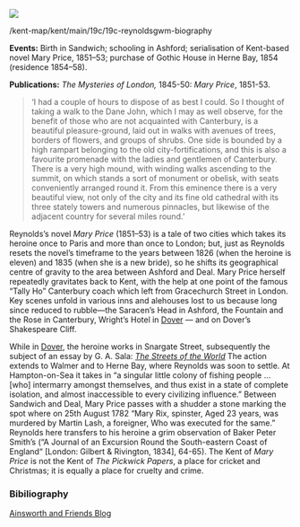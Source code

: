 <a href="https://dev.visual-essays.app"><img src="https://dev-visual-essays.netlify.app/images/ve-button.png"></a> <param ve-config title="G. W. M. Reynolds (1814 – 1879)" author="Peter Merchant" layout="vtl" banner=" https://upload.wikimedia.org/wikipedia/commons/7/76/G_W_M_Reynolds_The_Soldier%27s_Wife_military_flogging.jpg">

<param ve-entity eid="Q17647042" aliases="Dane John">
<param ve-entity eid="Q26163" aliases="Sandwich">
<param ve-entity eid="Q725261" aliases="Ashford">
<param ve-entity eid="Q929286" aliases="Herne Bay">
<param ve-entity eid="Q1011096" aliases="Deal">
<param ve-entity eid="Q23298" aliases="Kent">
<param ve-entity eid="Q179224" aliases="Dover">
<param ve-entity eid="Q5646148" aliases="Hampton-on-Sea">
<param ve-entity eid="Q29303" aliases="Canterbury">
<param ve-entity eid="Q26550125" aliases="Snargate Street">
<param ve-entity eid="Q2551894" aliases="Walmer">

/kent-map/kent/main/19c/19c-reynoldsgwm-biography

<param ve-image url="Mary Price on Dover Beach.jpg" label="Mary Price on Dover Beach" attribution="">

**Events:** Birth in Sandwich; schooling in Ashford; serialisation of Kent-based novel Mary Price, 1851–53; purchase of Gothic House in Herne Bay, 1854 (residence 1854–58).
<param ve-map primary center="Q26163" zoom="10">
<param ve-map primary center="Q725261" zoom="10">
<param ve-map primary center="Q929286" zoom="10">

**Publications:** _The Mysteries of London,_ 1845-50: _Mary Price_, 1851-53.


>‘I had a couple of hours to dispose of as best I could. So I thought of taking a walk to the Dane John, which I may as well observe, for the benefit of those who are not acquainted with Canterbury, is a beautiful pleasure-ground, laid out in walks with avenues of trees, borders of flowers, and groups of shrubs. One side is bounded by a high rampart belonging to the old city-fortifications, and this is also a favourite promenade with the ladies and gentlemen of Canterbury. There is a very high mound, with winding walks ascending to the summit, on which stands a sort of monument or obelisk, with seats conveniently arranged round it. From this eminence there is a very beautiful view, not only of the city and its fine old cathedral with its three stately towers and numerous pinnacles, but likewise of the adjacent country for several miles round.’
<param ve-map primary center="Q17647042" zoom="10">
<param ve-image url="https://upload.wikimedia.org/wikipedia/commons/5/5d/G_W_M_Reynolds_Author.jpg" label="G. W. M. Reynolds" attribution="White, Public domain, via Wikimedia Commons">
<param ve-image url="https://upload.wikimedia.org/wikipedia/commons/4/41/Dane_John_gardens_-_geograph.org.uk_-_746465.jpg" label="Dane John gardens, Canterbury" attribution="david mills / Dane John gardens">

Reynolds’s novel _Mary Price_ (1851–53) is a tale of two cities which takes its heroine once to Paris and more than once to London; but, just as Reynolds resets the novel’s timeframe to the years between 1826 (when the heroine is eleven) and 1835 (when she is a new bride), so he shifts its geographical centre of gravity to the area between Ashford and Deal. Mary Price herself repeatedly gravitates back to Kent, with the help at one point of the famous “Tally Ho” Canterbury coach which left from Gracechurch Street in London. Key scenes unfold in various inns and alehouses lost to us because long since reduced to rubble—the Saracen’s Head in Ashford, the Fountain and the Rose in Canterbury, Wright’s Hotel in [Dover](/dickens/19c-dover) — and on Dover’s Shakespeare Cliff. 
<param ve-map primary center="Q725261" zoom="10">
<param ve-map primary center="Q1011096" zoom="10">
<param ve-map primary center="Q23298" zoom="10">
<param ve-map primary center="Q29303" zoom="10">
<param ve-image url="https://upload.wikimedia.org/wikipedia/commons/2/2b/Saracen%27s_Head_Inn_plaque_London.jpg" label="Saracen's Head Inn plaque" attribution="Man vyi, Public domain, via Wikimedia Commons">
<param ve-image url="https://upload.wikimedia.org/wikipedia/commons/2/29/Shakespeare_Cliff%2C_Dover%2C_1849_RMG_BHC1212.tiff" label="Shakespeares Cliff, Dover" attribution="Clarkson Frederick Stanfield, Public domain, via Wikimedia Commons">
<param ve-image url="/dickens/images/TurnerDoverD18185410.jpg" label="Joseph Mallord William Turner, ‘Dover ’, c.1825" attribution="digital image © Tate released under Creative Commons CC-BY-NC-ND">

While in [Dover](/dickens/19c-dover), the heroine works in Snargate Street, subsequently the subject of an essay by G. A. Sala: [_The Streets of the World_](https://search.proquest.com/britishperiodicals/docview/6520718/fulltextPDF/88A85DA9A4A94A39PQ/3?accountid=9869) The action extends to Walmer and to Herne Bay, where Reynolds was soon to settle. At Hampton-on-Sea it takes in “a singular little colony of fishing people … [who] intermarry amongst themselves, and thus exist in a state of complete isolation, and almost inaccessible to every civilizing influence.”  Between Sandwich and Deal, Mary Price passes with a shudder a stone marking the spot where on 25th August 1782 “Mary Rix, spinster, Aged 23 years, was murdered by Martin Lash, a foreigner, Who was executed for the same.” Reynolds here transfers to his heroine a grim observation of Baker Peter Smith’s (“A Journal of an Excursion Round the South-eastern Coast of England“ [London: Gilbert & Rivington, 1834], 64-65). The Kent of _Mary Price_ is not the Kent of _The Pickwick Papers_, a place for cricket and Christmas; it is equally a place for cruelty and crime.
<param ve-map primary center="Q26551025" zoom="10">
<param ve-map primary center="Q2551894" zoom="10">
<param ve-map primary center="Q179224" zoom="10">
<param ve-map primary center="Q929286" zoom="10">
<param ve-map primary center="Q5646148" zoom="10">
<param ve-map primary center="Q26163" zoom="10">
<param ve-map primary center="Q1011096" zoom="10">
<param ve-image url="Snargate St Dover 1830 (1).jpg" label="Snargate Street Dover, 1830" attribution="Drawn by G. Shepherd">

### Bibiliography

[Ainsworth and Friends Blog](https://ainsworthandfriends.wordpress.com/2013/02/13/the-man-who-wasnt-dickens/)

